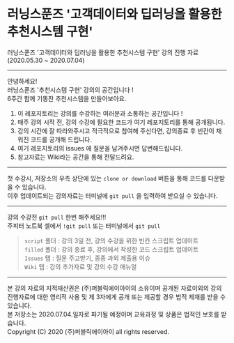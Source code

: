 # 러닝스푼즈 '고객데이터와 딥러닝을 활용한 추천시스템 구현'
러닝스푼즈 '고객데이터와 딥러닝을 활용한 추천시스템 구현' 강의 진행 자료 (2020.05.30 ~ 2020.07.04)

---

안녕하세요!  
러닝스푼즈 '추천시스템 구현' 강의의 공간입니다 !  
6주간 함께 기똥찬 추천시스템을 만들어보아요. 

1. 이 레포지토리는 강의를 수강하는 여러분과 소통하는 공간입니다 !
2. 매주 강의 시작 전, 강의 수강에 필요한 코드가 여기 레포지토리를 통해 공개됩니다.
3. 강의 시간에 잘 따라와주시고 적극적으로 참여해 주신다면, 강의종료 후 빈칸이 채워진 코드를 공개해 드립니다.
4. 여기 레포지토리의 issues 에 질문을 남겨주시면 답변해드립니다.
5. 참고자료는 Wiki라는 공간을 통해 전달드려요.

---

첫 수강시, 저장소의 우측 상단에 있는 `clone or download` 버튼을 통해 코드를 다운받을 수 있습니다.  
이후 업데이트되는 강의자료는 터미널에 `git pull` 을 입력하여 받으실 수 있습니다.  

---

강의 수강전 `git pull` 한번 해주세요!!!  
주피터 노트북 셀에서 `!git pull` 또는 터미널에서 `git pull`  

> `script` 폴더 : 강의 3일 전, 강의 수강을 위한 빈칸 스크립트 업데이트  
> `filled` 폴더 : 강의 종료 후, 강의에서 작성한 코드 스크립트 업데이트  
> `Issues` 탭 : 질문 주고받기, 종종 과외 제출용 이슈  
> `Wiki` 탭 : 강의 추가자료 및 강의 수강 매뉴얼

---

본 강의 자료의 지적재산권은 (주)퍼블릭에이아이의 소유이며 공개된 자료이외의 강의 진행자료에 대한 영리적 사용 및 제 3자에게 공개 또는 제공할 경우 법적 제재를 받을 수 있습니다.  
본 저장소는 2020.07.04.일자로 파기될 예정이며 교육과정 및 상품은 법적인 보호를 받습니다.  
Copyright (C) 2020 (주)퍼블릭에이아이 all rights reserved.
